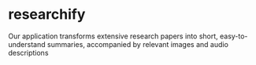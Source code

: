 # researchify
Our application transforms extensive research papers into short, easy-to-understand summaries, accompanied by relevant images and audio descriptions
